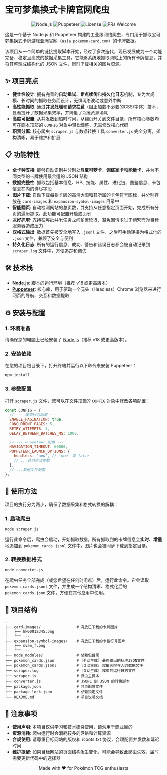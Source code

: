 # 宝可梦集换式卡牌官网爬虫

<p align="center">
  <img src="https://img.shields.io/badge/Node.js-22.x-43853d.svg" alt="Node.js">
  <img src="https://img.shields.io/badge/Puppeteer-24.x-40B5A4.svg" alt="Puppeteer">
  <img src="https://img.shields.io/badge/license-MIT-blue.svg" alt="License">
  <img src="https://img.shields.io/badge/PRs-welcome-brightgreen.svg" alt="PRs Welcome">
</p>

这是一个基于 Node.js 和 Puppeteer 构建的工业级网络爬虫，专门用于抓取宝可梦集换式卡牌游戏亚洲官网（`asia.pokemon-card.com`）的卡牌数据。

该项目从一个简单的链接提取脚本开始，经过了多次迭代，现已发展成为一个功能完备、稳定且高效的数据采集工具。它能够系统地抓取网站上的所有卡牌信息，并将其整理成结构化的 JSON 文件，同时下载相关的图片资源。

## ✨ 项目亮点

- **健壮性设计**: 拥有完善的**自动重试**、**断点续传**和**持久化日志**机制，专为大规模、长时间的抓取任务而设计，无惧网络波动或意外中断
- **高性能抓取**: 通过**并发处理**和**请求拦截**（阻止加载不必要的CSS/字体）技术，显著提升了数据采集效率，并降低了系统资源消耗
- **高度可配置**: 从并发数到超时时间，从翻页开关到文件目录，所有核心参数均可在脚本顶部的 `CONFIG` 对象中轻松调整，无需修改核心代码
- **职责分离**: 核心爬虫 `scraper.js` 与数据转换工具 `converter.js` 完全分离，架构清晰，易于维护和扩展

## 📋 功能特性

- **全卡种支持**: 能够自动识别并分别处理**宝可梦卡**、**训练家卡**和**能量卡**，并为不同类型的卡牌使用最合适的 JSON 结构
- **数据完整性**: 抓取包括基本信息、HP、技能、属性、进化链、图鉴信息、卡包信息在内的详尽字段
- **图片下载**: 自动下载每张卡牌的高清大图和其所属的卡包符号图标，并分别存放在 `card-images` 和 `expansion-symbol-images` 目录中
- **智能翻页**: 自动检测网站的总页数，并支持从任意指定页面开始，完成所有分页的遍历抓取。此功能可配置开启或关闭
- **友好抓取**: 支持在每批并发任务之间设置延迟，避免因请求过于频繁而对目标服务器造成压力
- **双格式输出**: 数据首先被安全地写入 `.jsonl` 文件，之后可手动转换为格式化的 `.json` 文件，兼顾了安全与便利
- **持久化日志**: 所有的运行信息、成功、警告和错误日志都会被自动记录到 `scraper.log` 文件中，方便追踪和调试

## 🛠️ 技术栈

- [**Node.js**](https://nodejs.org/): 脚本的运行环境（推荐 v18 或更高版本）
- [**Puppeteer**](https://pptr.dev/): 核心库，用于驱动一个无头（Headless）Chrome 浏览器来进行网页的导航、交互和数据提取

## ⚙️ 安装与配置

### 1. 环境准备

请确保您的电脑上已经安装了 [Node.js](https://nodejs.org/)（推荐 v18 或更高版本）。

### 2. 安装依赖

在您的项目根目录下，打开终端并运行以下命令来安装 Puppeteer：

```bash
npm install
```

### 3. 参数配置

打开 `scraper.js` 文件，您可以在文件顶部的 `CONFIG` 对象中修改各项配置：

```javascript
const CONFIG = {
  // --- 爬虫行为配置 ---
  ENABLE_PAGINATION: true,
  CONCURRENT_PAGES: 5, 
  RETRY_ATTEMPTS: 3,
  DELAY_BETWEEN_BATCHES_MS: 1000,

  // --- Puppeteer 配置 ---
  NAVIGATION_TIMEOUT: 60000,
  PUPPETEER_LAUNCH_OPTIONS: {
    headless: 'new', // 'new' 或 false
    // ...其他启动参数
  },
  // ...其他文件配置
};
```

## 🚀 使用方法

项目的执行分为两步，确保了数据采集和格式转换的解耦：

### 1. 启动爬虫

```bash
node scraper.js
```

运行此命令后，爬虫会启动，开始抓取数据。所有抓取到的卡牌信息会**实时**、**增量**地追加到 `pokemon_cards.jsonl` 文件中。图片也会被同步下载到指定目录。

### 2. 转换数据格式

```bash
node converter.js
```

在爬虫任务全部完成（或您希望在任何时间点）后，运行此命令。它会读取 `pokemon_cards.jsonl` 文件，并生成一个结构清晰、格式化后的 `pokemon_cards.json` 文件，方便在其他应用中使用。

## 📁 项目结构

```
.
├── card-images/                # 存放已下载的卡牌图片
│   ├── hk00012345.png
│   └── ...
├── expansion-symbol-images/    # 存放已下载的卡包符号图片
│   ├── svaw_f.png
│   └── ...
├── node_modules/               # 依赖包目录
├── pokemon_cards.json          # [手动生成] 最终输出的标准JSON文件
├── pokemon_cards.jsonl         # [自动生成] 爬虫实时写入的数据文件
├── scraper.log                 # [自动生成] 爬虫的运行日志文件
├── scraper.js                  # 爬虫主脚本
├── converter.js                # JSONL 到 JSON 的转换脚本
├── package.json                # 项目配置文件
├── package-lock.json           # 依赖锁定文件
└── README.md                   # 项目说明文档
```

## 📝 注意事项

- **使用声明**: 本项目仅供学习和技术研究使用，请勿用于商业目的
- **资源消耗**: 爬虫运行时会消耗较多的网络和计算资源
- **合规使用**: 请尊重目标网站的版权和 robots.txt 协议，合理配置并发数和延迟时间
- **维护提醒**: 如果目标网站的页面结构发生变化，可能会导致此爬虫失效，届时需要更新代码中的选择器

<p align="center">
  Made with ❤️ for Pokémon TCG enthusiasts
</p>
